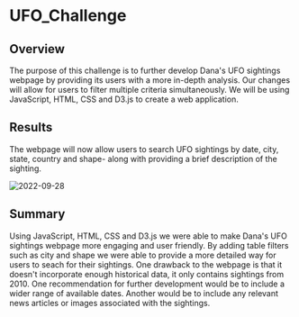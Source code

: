 # UFO_Challenge
## Overview
The purpose of this challenge is to further develop Dana's UFO sightings webpage by providing its users with a more in-depth analysis. Our changes will allow for users to filter multiple criteria simultaneously. We will be using JavaScript, HTML, CSS and D3.js to create a web application. 

## Results
The webpage will now allow users to search UFO sightings by date, city, state, country and shape- along with providing a brief description of the sighting. 

![2022-09-28](https://user-images.githubusercontent.com/106443196/192929531-d7a6d21c-23f2-403b-9663-26fc6b775862.png)

## Summary
Using JavaScript, HTML, CSS and D3.js we were able to make Dana's UFO sightings webpage more engaging and user friendly. By adding table filters such as city and shape we were able to provide a more detailed way for users to seach for their sightings. One drawback to the webpage is that it doesn't incorporate enough historical data, it only contains sightings from 2010. One recommendation for further development would be to include a wider range of available dates. Another would be to include any relevant news articles or images associated with the sightings.  

